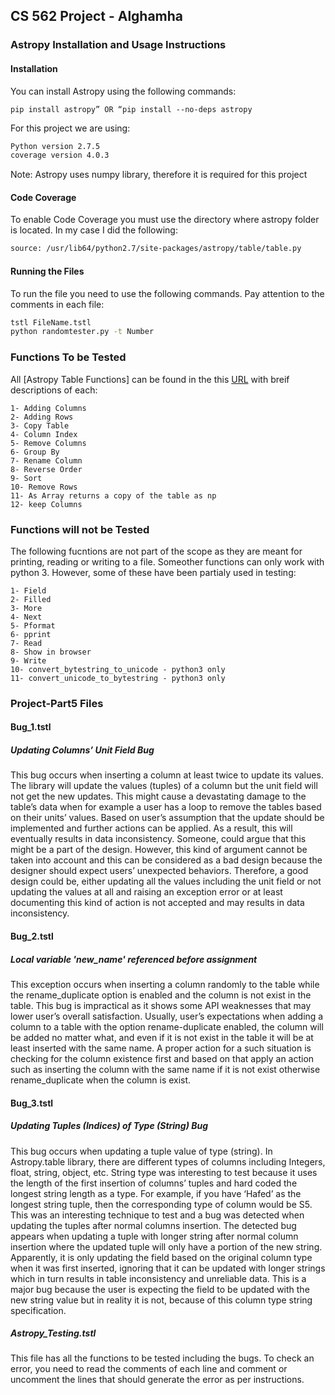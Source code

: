 

## CS 562 Project - Alghamha ##
### Astropy Installation and Usage Instructions ###

#### Installation ####
You can install Astropy using the following commands:

`pip install astropy” OR “pip install --no-deps astropy`

For this project we are using:

```bash
Python version 2.7.5
coverage version 4.0.3
```

Note: Astropy uses numpy library, therefore it is required for this project

#### Code Coverage ####

To enable Code Coverage you must use the directory where astropy folder is located. In my case I did the following:

```bash
source: /usr/lib64/python2.7/site-packages/astropy/table/table.py
```

#### Running the Files ####

To run the file you need to use the following commands. Pay attention to the comments in each file:

```bash
tstl FileName.tstl
python randomtester.py -t Number
```

### Functions To be Tested ###

All [Astropy Table Functions] can be found in the this [URL] with breif descriptions of each:

[URL]: http://docs.astropy.org/en/stable/api/astropy.table.Table.html

```
1- Adding Columns
2- Adding Rows
3- Copy Table
4- Column Index
5- Remove Columns
6- Group By
7- Rename Column
8- Reverse Order
9- Sort
10- Remove Rows
11- As Array returns a copy of the table as np
12- keep Columns
```

### Functions will not be Tested ###

The following fucntions are not part of the scope as they are meant for printing, reading or writing to a file. Someother functions can only work with python 3.
However, some of these have been partialy used in testing:
 
```
1- Field
2- Filled
3- More
4- Next
5- Pformat
6- pprint
7- Read
8- Show in browser
9- Write
10- convert_bytestring_to_unicode - python3 only
11- convert_unicode_to_bytestring - python3 only

```
### Project-Part5 Files ###
#### Bug_1.tstl ####
##### Updating Columns’ Unit Field Bug #####
This bug occurs when inserting a column at least twice to update its values. The library will update the values (tuples) of a column but the unit field will not get the new updates. This might cause a devastating damage to the table’s data when for example a user has a loop to remove the tables based on their units’ values. Based on user’s assumption that the update should be implemented and further actions can be applied. As a result, this will eventually results in data inconsistency.  Someone, could argue that this might be a part of the design. However, this kind of argument cannot be taken into account and this can be considered as a bad design because the designer should expect users’ unexpected behaviors. Therefore, a good design could be, either updating all the values including the unit field or not updating the values at all and raising an exception error or at least documenting this kind of action is not accepted and may results in data inconsistency.
#### Bug_2.tstl ####
##### Local variable 'new_name' referenced before assignment #####
This exception occurs when inserting a column randomly to the table while the rename_duplicate option is enabled and the column is not exist in the table. This bug is impractical as it shows some API weaknesses that may lower user’s overall satisfaction.  Usually, user’s expectations when adding a column to a table with the option rename-duplicate enabled, the column will be added no matter what, and even if it is not exist in the table it will be at least inserted with the same name. A proper action for a such situation is checking for the column existence first and based on that apply an action such as inserting the column with the same name if it is not exist otherwise rename_duplicate when the column is exist.
#### Bug_3.tstl ####
##### Updating Tuples (Indices) of Type (String) Bug #####
This bug occurs when updating a tuple value of type (string). In Astropy.table library, there are different types of columns including Integers, float, string, object, etc. String type was interesting to test because it uses the length of the first insertion of columns’ tuples and hard coded the longest string length as a type. For example, if you have ‘Hafed’ as the longest string tuple, then the corresponding type of column would be S5. This was an interesting technique to test and a bug was detected when updating the tuples after normal columns insertion. The detected bug appears when updating a tuple with longer string after normal column insertion where the updated tuple will only have a portion of the new string. Apparently, it is only updating the field based on the original column type when it was first inserted, ignoring that it can be updated with longer strings which in turn results in table inconsistency and unreliable data. This is a major bug because the user is expecting the field to be updated with the new string value but in reality it is not, because of this column type string specification.
##### Astropy_Testing.tstl ####
This file has all the functions to be tested including the bugs. To check an error, you need to read the comments of each line and comment or uncomment the lines that should generate the error as per instructions.